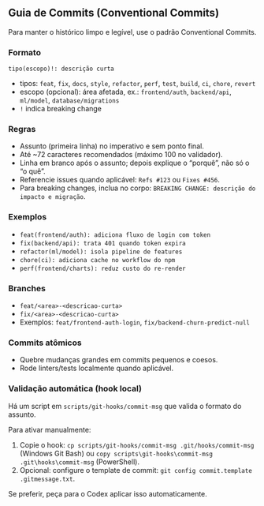 ## Guia de Commits (Conventional Commits)

Para manter o histórico limpo e legível, use o padrão Conventional Commits.

### Formato
`tipo(escopo)!: descrição curta`

- tipos: `feat`, `fix`, `docs`, `style`, `refactor`, `perf`, `test`, `build`, `ci`, `chore`, `revert`
- escopo (opcional): área afetada, ex.: `frontend/auth`, `backend/api`, `ml/model`, `database/migrations`
- `!` indica breaking change

### Regras
- Assunto (primeira linha) no imperativo e sem ponto final.
- Até ~72 caracteres recomendados (máximo 100 no validador).
- Linha em branco após o assunto; depois explique o “porquê”, não só o “o quê”.
- Referencie issues quando aplicável: `Refs #123` ou `Fixes #456`.
- Para breaking changes, inclua no corpo: `BREAKING CHANGE: descrição do impacto e migração`.

### Exemplos
- `feat(frontend/auth): adiciona fluxo de login com token`
- `fix(backend/api): trata 401 quando token expira`
- `refactor(ml/model): isola pipeline de features`
- `chore(ci): adiciona cache no workflow do npm`
- `perf(frontend/charts): reduz custo do re-render`

### Branches
- `feat/<area>-<descricao-curta>`
- `fix/<area>-<descricao-curta>`
- Exemplos: `feat/frontend-auth-login`, `fix/backend-churn-predict-null`

### Commits atômicos
- Quebre mudanças grandes em commits pequenos e coesos.
- Rode linters/tests localmente quando aplicável.

### Validação automática (hook local)
Há um script em `scripts/git-hooks/commit-msg` que valida o formato do assunto.

Para ativar manualmente:
1. Copie o hook: `cp scripts/git-hooks/commit-msg .git/hooks/commit-msg` (Windows Git Bash) ou `copy scripts\git-hooks\commit-msg .git\hooks\commit-msg` (PowerShell).
2. Opcional: configure o template de commit: `git config commit.template .gitmessage.txt`.

Se preferir, peça para o Codex aplicar isso automaticamente.

